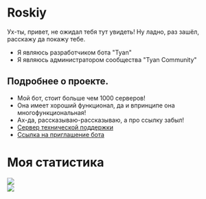 # Roskiy

Ух-ты, привет, не ожидал тебя тут увидеть!
Ну ладно, раз зашёл, расскажу да покажу тебе.

- Я являюсь разработчиком бота "Tyan"
- Я являюсь администратором сообщества "Tyan Community"

## Подробнее о проекте.

- Мой бот, стоит больше чем 1000 серверов!
- Она имеет хороший функционал, да и впринципе она многофункциональная!
- Ах-да, рассказываю-рассказываю, а про ссылку забыл!
- [Сервер технической поддержки](https://discord.gg/MTxrnxbZA5) 
- [Ссылка на приглашение бота](https://discord.com/api/oauth2/authorize?client_id=881142784671768616&permissions=8&scope=bot)

# Моя статистика
![](https://github-readme-stats.vercel.app/api?username=roskiyadr&show_icons=true&count_private=true&theme=dark)  
![](https://github-readme-stats.vercel.app/api/top-langs?username=roskiyadr&count_private=true&theme=dark)




<!---
RoskiyADR/RoskiyADR is a ✨ special ✨ repository because its `README.md` (this file) appears on your GitHub profile.
You can click the Preview link to take a look at your changes.
--->
